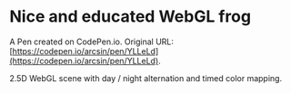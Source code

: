# Nice and educated WebGL frog

A Pen created on CodePen.io. Original URL: [https://codepen.io/arcsin/pen/YLLeLd](https://codepen.io/arcsin/pen/YLLeLd).

2.5D WebGL scene with day / night alternation and timed color mapping.